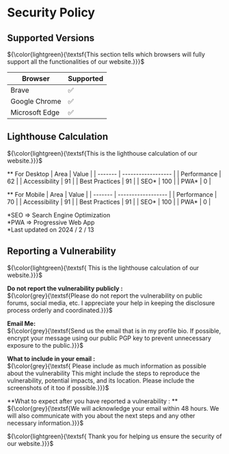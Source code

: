 # Security Policy

## Supported Versions

${\color{lightgreen}{\textsf{This section tells which browsers will fully support all the functionalities of our website.}\}\}$  

| Browser | Supported          |
| ------- | ------------------ |
| Brave   | :white_check_mark: |
| Google Chrome   | :white_check_mark: |
| Microsoft Edge   | :white_check_mark: |

## Lighthouse Calculation
${\color{lightgreen}{\textsf{This is the lighthouse calculation of our website.}\}\}$

** For Desktop
| Area | Value          |
| ------- | ------------------ |
| Performance   | 62 |
| Accessibility   | 91 |
| Best Practices   | 91 |
| SEO*   | 100 |
| PWA*   | 0 |

** For Mobile
| Area | Value          |
| ------- | ------------------ |
| Performance   | 70 |
| Accessibility   | 91 |
| Best Practices   | 91 |
| SEO*   | 100 |
| PWA*   | 0 |

*SEO => Search Engine Optimization<br>
*PWA => Progressive Web App<br>
*Last updated on 2024 / 2 / 13

## Reporting a Vulnerability

${\color{lightgreen}{\textsf{  This is the lighthouse calculation of our website.}\}\}$

**Do not report the vulnerability publicly :**<br>
  ${\color{grey}{\textsf{Please do not report the vulnerability on public forums, social media, etc. I appreciate your help in keeping the disclosure process orderly and coordinated.}\}\}$
    
**Email Me:**<br>
  ${\color{grey}{\textsf{Send us the email that is in my profile bio. If possible, encrypt your message using our public PGP key to prevent unnecessary exposure to the public.}\}\}$
    
**What to include in your email :**<br>
  ${\color{grey}{\textsf{ Please include as much information as possible about the vulnerability This might include the steps to reproduce the vulnerability, potential impacts, and its location. Please include the screenshots of it too if possible.}\}\}$
   

**What to expect after you have reported a vulnerability : **<br>
  ${\color{grey}{\textsf{We will acknowledge your email within 48 hours. We will also communicate with you about the next steps and any other necessary information.}\}\}$
    

${\color{lightgreen}{\textsf{  Thank you for helping us ensure the security of our website.}\}\}$